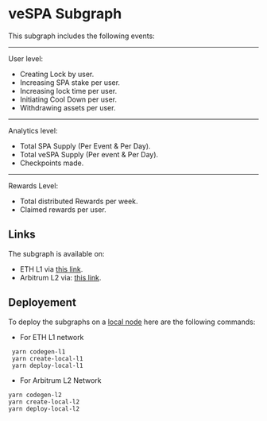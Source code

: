 # veSPA Subgraph
This subgraph includes the following events:

-------
User level:
- Creating Lock by user.
- Increasing SPA stake per user.
- Increasing lock time per user.
- Initiating Cool Down per user.
- Withdrawing assets per user. 
-------
Analytics level:
- Total SPA Supply (Per Event & Per Day).
- Total veSPA Supply (Per event & Per Day).
- Checkpoints made.
--------
Rewards Level:
- Total distributed Rewards per week.
- Claimed rewards per user.
## Links
The subgraph is available on:
- ETH L1 via [this link](https://thegraph.com/hosted-service/subgraph/sperax/vespa-eth).
- Arbitrum L2 via: [this link](https://thegraph.com/hosted-service/subgraph/sperax/vespa-arbione).

## Deployement
To deploy the subgraphs on a [local node](https://github.com/graphprotocol/graph-node) here are the following commands:
- For ETH L1 network
  
```
 yarn codegen-l1
 yarn create-local-l1
 yarn deploy-local-l1
 ```
 - For Arbitrum L2 Network
  ```
 yarn codegen-l2
 yarn create-local-l2
 yarn deploy-local-l2
 ```